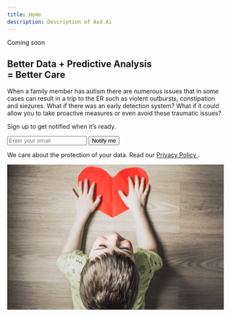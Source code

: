 ```yaml
---
title: Home
description: Description of Asd.Ai
---
```


<div class="lg:grid lg:grid-cols-12 lg:gap-8">
   <div class="sm:text-center md:max-w-2xl md:mx-auto lg:col-span-6 lg:text-left">
      <div class="text-sm font-semibold uppercase tracking-wide text-gray-500 sm:text-base lg:text-sm xl:text-base">
         Coming soon
      </div>
      <h2 class="mt-1 text-4xl tracking-tight leading-10 font-extrabold text-gray-900 sm:leading-none sm:text-6xl lg:text-5xl xl:text-6xl">
            Better Data + Predictive Analysis          <br class="hidden md:inline" />
         <span class="text-indigo-600"> = Better Care
         </span>
      </h2>
      <p class="mt-3 text-base text-gray-500 sm:mt-5 sm:text-xl lg:text-lg xl:text-xl">
         When a family member has autism there are numerous issues that in some cases can result in a trip to the ER such as violent outbursts, constipation and siezures. What if there was an early detection system? What if it could allow you to take proactive measures or even avoid these traumatic issues?
      </p>
      <div class="mt-5 sm:max-w-lg sm:mx-auto sm:text-center lg:text-left lg:mx-0">
         <p class="text-base font-medium text-gray-900">
            Sign up to get notified when it’s ready.
         </p>
         <form action="#" method="POST" class="mt-3 sm:flex">
            <input aria-label="Email" class="appearance-none block w-full px-3 py-3 border border-gray-300 text-base leading-6 rounded-md placeholder-gray-500 shadow-sm focus:outline-none focus:placeholder-gray-400 focus:shadow-outline-blue focus:border-blue-300 transition duration-150 ease-in-out sm:flex-1" placeholder="Enter your email" />
            <button type="submit" class="mt-3 w-full px-6 py-3 border border-transparent text-base leading-6 font-medium rounded-md text-white bg-gray-800 shadow-sm hover:bg-gray-700 focus:outline-none focus:border-gray-900 focus:shadow-outline-gray active:bg-gray-900 transition duration-150 ease-in-out sm:mt-0 sm:ml-3 sm:flex-shrink-0 sm:inline-flex sm:items-center sm:w-auto">
            Notify me
            </button>
         </form>
         <p class="mt-3 text-sm leading-5 text-gray-500">
            We care about the protection of your data. Read our
            <a href="#" class="font-medium text-gray-900 underline">Privacy Policy
            </a>.
         </p>
      </div>
   </div>
   <div class="mt-12 relative sm:max-w-lg sm:mx-auto lg:mt-0 lg:max-w-none lg:mx-0 lg:col-span-6 lg:flex lg:items-center">
      <div class="relative mx-auto w-full rounded-lg shadow-lg lg:max-w-md">
         <div class="relative block w-full rounded-lg overflow-hidden">
            <img class="w-full" src="./anna-kolosyuk-4R6pg0Iq5IU-unsplash.jpg" alt="boy in green shirt holding red paper heart cutout on brown table" />
         </div>
      </div>
   </div>
</div>
